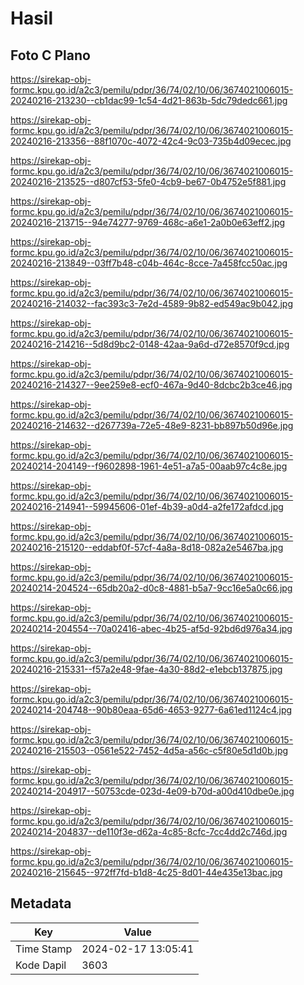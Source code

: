# Hasil

## Foto C Plano

https://sirekap-obj-formc.kpu.go.id/a2c3/pemilu/pdpr/36/74/02/10/06/3674021006015-20240216-213230--cb1dac99-1c54-4d21-863b-5dc79dedc661.jpg

https://sirekap-obj-formc.kpu.go.id/a2c3/pemilu/pdpr/36/74/02/10/06/3674021006015-20240216-213356--88f1070c-4072-42c4-9c03-735b4d09ecec.jpg

https://sirekap-obj-formc.kpu.go.id/a2c3/pemilu/pdpr/36/74/02/10/06/3674021006015-20240216-213525--d807cf53-5fe0-4cb9-be67-0b4752e5f881.jpg

https://sirekap-obj-formc.kpu.go.id/a2c3/pemilu/pdpr/36/74/02/10/06/3674021006015-20240216-213715--94e74277-9769-468c-a6e1-2a0b0e63eff2.jpg

https://sirekap-obj-formc.kpu.go.id/a2c3/pemilu/pdpr/36/74/02/10/06/3674021006015-20240216-213849--03ff7b48-c04b-464c-8cce-7a458fcc50ac.jpg

https://sirekap-obj-formc.kpu.go.id/a2c3/pemilu/pdpr/36/74/02/10/06/3674021006015-20240216-214032--fac393c3-7e2d-4589-9b82-ed549ac9b042.jpg

https://sirekap-obj-formc.kpu.go.id/a2c3/pemilu/pdpr/36/74/02/10/06/3674021006015-20240216-214216--5d8d9bc2-0148-42aa-9a6d-d72e8570f9cd.jpg

https://sirekap-obj-formc.kpu.go.id/a2c3/pemilu/pdpr/36/74/02/10/06/3674021006015-20240216-214327--9ee259e8-ecf0-467a-9d40-8dcbc2b3ce46.jpg

https://sirekap-obj-formc.kpu.go.id/a2c3/pemilu/pdpr/36/74/02/10/06/3674021006015-20240216-214632--d267739a-72e5-48e9-8231-bb897b50d96e.jpg

https://sirekap-obj-formc.kpu.go.id/a2c3/pemilu/pdpr/36/74/02/10/06/3674021006015-20240214-204149--f9602898-1961-4e51-a7a5-00aab97c4c8e.jpg

https://sirekap-obj-formc.kpu.go.id/a2c3/pemilu/pdpr/36/74/02/10/06/3674021006015-20240216-214941--59945606-01ef-4b39-a0d4-a2fe172afdcd.jpg

https://sirekap-obj-formc.kpu.go.id/a2c3/pemilu/pdpr/36/74/02/10/06/3674021006015-20240216-215120--eddabf0f-57cf-4a8a-8d18-082a2e5467ba.jpg

https://sirekap-obj-formc.kpu.go.id/a2c3/pemilu/pdpr/36/74/02/10/06/3674021006015-20240214-204524--65db20a2-d0c8-4881-b5a7-9cc16e5a0c66.jpg

https://sirekap-obj-formc.kpu.go.id/a2c3/pemilu/pdpr/36/74/02/10/06/3674021006015-20240214-204554--70a02416-abec-4b25-af5d-92bd6d976a34.jpg

https://sirekap-obj-formc.kpu.go.id/a2c3/pemilu/pdpr/36/74/02/10/06/3674021006015-20240216-215331--f57a2e48-9fae-4a30-88d2-e1ebcb137875.jpg

https://sirekap-obj-formc.kpu.go.id/a2c3/pemilu/pdpr/36/74/02/10/06/3674021006015-20240214-204748--90b80eaa-65d6-4653-9277-6a61ed1124c4.jpg

https://sirekap-obj-formc.kpu.go.id/a2c3/pemilu/pdpr/36/74/02/10/06/3674021006015-20240216-215503--0561e522-7452-4d5a-a56c-c5f80e5d1d0b.jpg

https://sirekap-obj-formc.kpu.go.id/a2c3/pemilu/pdpr/36/74/02/10/06/3674021006015-20240214-204917--50753cde-023d-4e09-b70d-a00d410dbe0e.jpg

https://sirekap-obj-formc.kpu.go.id/a2c3/pemilu/pdpr/36/74/02/10/06/3674021006015-20240214-204837--de110f3e-d62a-4c85-8cfc-7cc4dd2c746d.jpg

https://sirekap-obj-formc.kpu.go.id/a2c3/pemilu/pdpr/36/74/02/10/06/3674021006015-20240216-215645--972ff7fd-b1d8-4c25-8d01-44e435e13bac.jpg


## Metadata

| Key        | Value               |
| ---------- | ------------------- |
| Time Stamp | 2024-02-17 13:05:41 |
| Kode Dapil | 3603                |



